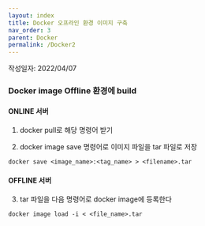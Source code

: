 ```yaml
---
layout: index
title: Docker 오프라인 환경 이미지 구축
nav_order: 3
parent: Docker
permalink: /Docker2
---
```


작성일자: 2022/04/07

### Docker image Offline 환경에 build


#### ONLINE 서버

1. docker pull로 해당 명령어 받기

2. docker image save 명령어로 이미지 파일을 tar 파일로 저장

```
docker save <image_name>:<tag_name> > <filename>.tar
```

#### OFFLINE 서버

3. tar 파일을 다음 명령어로 docker image에 등록한다

```
docker image load -i < <file_name>.tar
```

